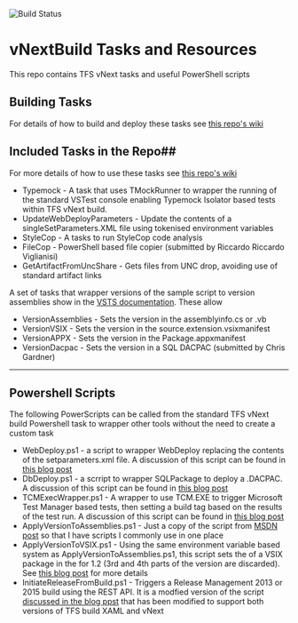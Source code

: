 ![Build Status](https://richardfennell.visualstudio.com/DefaultCollection/_apis/public/build/definitions/670b3a60-2021-47ab-a88b-d76ebd888a2f/12/badge)

# vNextBuild Tasks and Resources

This repo contains TFS vNext tasks and useful PowerShell scripts

## Building Tasks ##

For details of how to build and deploy these tasks see [this repo's wiki](https://github.com/rfennell/vNextBuild/wiki/Build-Tasks)

## Included Tasks in the Repo##
For more details of how to use these tasks see [this repo's wiki](https://github.com/rfennell/vNextBuild/wiki)

- Typemock - A task that uses TMockRunner to wrapper the running of the standard VSTest console enabling Typemock Isolator based tests within TFS vNext build.
- UpdateWebDeployParameters - Update the contents of a singleSetParameters.XML file using tokenised environment variables
- StyleCop - A tasks to run StyleCop code analysis
- FileCop - PowerShell based file copier (submitted by Riccardo Riccardo Viglianisi)
- GetArtifactFromUncShare - Gets files from UNC drop, avoiding use of standard artifact links

A set of tasks that wrapper versions of the sample script to version assemblies show in the [VSTS documentation](https://msdn.microsoft.com/Library/vs/alm/Build/scripts/index
). These allow 

- VersionAssemblies - Sets the version in the assemblyinfo.cs or .vb
- VersionVSIX - Sets the version in the source.extension.vsixmanifest
- VersionAPPX - Sets the version in the Package.appxmanifest
- VersionDacpac - Sets the version in a SQL DACPAC (submitted by Chris Gardner) 


----------

## Powershell Scripts ##
The following PowerScripts can be called from the standard TFS vNext build Powershell task to wrapper other tools without the need to create a custom task
 
- WebDeploy.ps1 - a script to wrapper WebDeploy replacing the contents of the setparameters.xml file. A discussion of this script can be found in [this blog post](http://blogs.blackmarble.co.uk/blogs/rfennell/post/2015/08/21/Using-Release-Management-vNext-templates-when-you-dont-want-to-use-DSC-scripts-A-better-script.aspx)
- DbDeploy.ps1 - a scrript to wrapper SQLPackage to deploy a .DACPAC. A discussion of this script can be found in [this blog post](http://blogs.blackmarble.co.uk/blogs/rfennell/post/2015/06/18/Using-Release-Management-vNext-templates-when-you-dont-want-to-use-DSC-scripts.aspx)
- TCMExecWrapper.ps1 - A wrapper to use TCM.EXE to trigger Microsoft Test Manager based tests, then setting a build tag based on the results of the test run. A discussion of this script can be found in [this blog post](http://blogs.blackmarble.co.uk/blogs/rfennell/post/2015/08/28/An-alternative-to-setting-a-build-quality-on-a-TFS-vNext-build.aspx)
- ApplyVersionToAssemblies.ps1 - Just a copy of the script from [MSDN post](https://msdn.microsoft.com/Library/vs/alm/Build/scripts/index) so that I have scripts I commonly use in one place
- ApplyVersionToVSIX.ps1 - Using the same environment variable based system as ApplyVersionToAssemblies.ps1, this script sets the of a VSIX package in the for 1.2 (3rd and 4th parts of the version are discarded). See [this blog post](http://blogs.blackmarble.co.uk/blogs/rfennell/post/2015/11/10/Versioning-a-VSIX-package-as-part-of-the-TFS-vNext-build-(when-the-source-is-on-GitHub).aspx) for more details
- InitiateReleaseFromBuild.ps1 - Triggers a Release Management 2013 or 2015 build using the REST API. It is a modfied version of the script [discussed in the blog ppst](http://blogs.blackmarble.co.uk/blogs/rfennell/post/2015/08/11/Running-Microsoft-Test-Manager-Test-Suites-as-part-of-a-vNext-Release-pipeline-Part-2.aspx) that has been modified to support both versions of TFS build XAML and vNext
